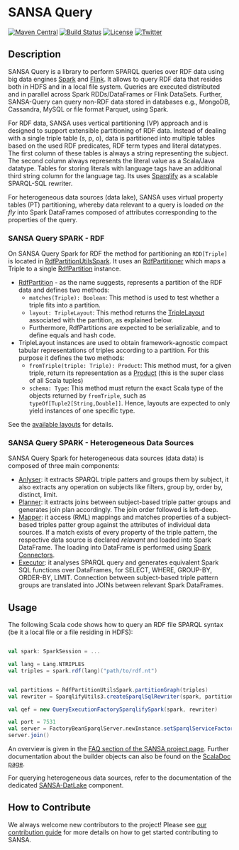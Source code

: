 # SANSA Query
[![Maven Central](https://maven-badges.herokuapp.com/maven-central/net.sansa-stack/sansa-query-parent_2.11/badge.svg)](https://maven-badges.herokuapp.com/maven-central/net.sansa-stack/sansa-query-parent_2.11)
[![Build Status](https://ci.aksw.org/jenkins/job/SANSA-Query/job/develop/badge/icon)](https://ci.aksw.org/jenkins/job/SANSA-Query/job/develop/)
[![License](https://img.shields.io/badge/License-Apache%202.0-blue.svg)](https://opensource.org/licenses/Apache-2.0)
[![Twitter](https://img.shields.io/twitter/follow/SANSA_Stack.svg?style=social)](https://twitter.com/SANSA_Stack)

## Description
SANSA Query is a library to perform SPARQL queries over RDF data using big data engines [Spark](https://spark.apache.org) and [Flink](https://flink.apache.org). It allows to query RDF data that resides both in HDFS and in a local file system. Queries are executed distributed and in parallel across Spark RDDs/DataFrames or Flink DataSets. Further, SANSA-Query can query non-RDF data stored in databases e.g., MongoDB, Cassandra, MySQL or file format Parquet, using Spark.

For RDF data, SANSA uses vertical partitioning (VP) approach and is designed to support extensible partitioning of RDF data. Instead of dealing with a single triple table (s, p, o), data is partitioned into multiple tables based on the used RDF predicates, RDF term types and literal datatypes. The first column of these tables is always a string representing the subject. The second column always represents the literal value as a Scala/Java datatype. Tables for storing literals with language tags have an additional third string column for the language tag. Its uses [Sparqlify](https://github.com/AKSW/Sparqlify) as a scalable SPARQL-SQL rewriter.

For heterogeneous data sources (data lake), SANSA uses virtual property tables (PT) partitioning, whereby data relevant to a query is loaded _on the fly_ into Spark DataFrames composed of attributes corresponding to the properties of the query. 

### SANSA Query SPARK - RDF
On SANSA Query Spark for RDF the method for partitioning an `RDD[Triple]` is located in [RdfPartitionUtilsSpark](https://github.com/SANSA-Stack/SANSA-RDF/blob/develop/sansa-rdf-spark/src/main/scala/net/sansa_stack/rdf/spark/partition/core/RdfPartitionUtilsSpark.scala). It uses an [RdfPartitioner](https://github.com/SANSA-Stack/SANSA-RDF/blob/develop/sansa-rdf-common/src/main/scala/net/sansa_stack/rdf/common/partition/core/RdfPartitioner.scala) which maps a Triple to a single [RdfPartition](https://github.com/SANSA-Stack/SANSA-RDF/blob/develop/sansa-rdf-common/src/main/scala/net/sansa_stack/rdf/common/partition/core/RdfPartition.scala) instance.

* [RdfPartition](https://github.com/SANSA-Stack/SANSA-RDF/blob/develop/sansa-rdf-common/src/main/scala/net/sansa_stack/rdf/common/partition/core/RdfPartition.scala) - as the name suggests, represents a partition of the RDF data and defines two methods:
  * `matches(Triple): Boolean`: This method is used to test whether a triple fits into a partition.
  * `layout: TripleLayout`: This method returns the [TripleLayout](https://github.com/SANSA-Stack/SANSA-RDF/blob/develop/sansa-rdf-common/src/main/scala/net/sansa_stack/rdf/common/partition/layout/TripleLayout.scala) associated with the partition, as explained below.
  * Furthermore, RdfPartitions are expected to be serializable, and to define equals and hash code.
* TripleLayout instances are used to obtain framework-agnostic compact tabular representations of triples according to a partition. For this purpose it defines the two methods:
  * `fromTriple(triple: Triple): Product`: This method must, for a given triple, return its representation as a [Product](https://www.scala-lang.org/files/archive/api/2.11.8/index.html#scala.Product) (this is the super class of all Scala tuples)
  * `schema: Type`: This method must return the exact Scala type of the objects returned by `fromTriple`, such as `typeOf[Tuple2[String,Double]]`. Hence, layouts are expected to only yield instances of one specific type.

See the [available layouts](https://github.com/SANSA-Stack/SANSA-RDF/tree/develop/sansa-rdf-common/src/main/scala/net/sansa_stack/rdf/common/partition/layout) for details.

### SANSA Query SPARK - Heterogeneous Data Sources
SANSA Query Spark for heterogeneous data sources (data data) is composed of three main components:

* [Anlyser](https://github.com/SANSA-Stack/SANSA-DataLake/tree/develop/sansa-datalake-spark/src/main/scala/net/sansa_stack/datalake/spark): it extracts SPARQL triple patters and groups them by subject, it also extracts any operation on subjects like filters, group by, order by, distinct, limit.
* ِ[Planner](https://github.com/SANSA-Stack/SANSA-DataLake/blob/develop/sansa-datalake-spark/src/main/scala/net/sansa_stack/datalake/spark/Planner.scala): it extracts joins between subject-based triple patter groups and generates join plan accordingly. The join order followed is left-deep. 
* [Mapper](https://github.com/SANSA-Stack/SANSA-DataLake/blob/develop/sansa-datalake-spark/src/main/scala/net/sansa_stack/datalake/spark/Mapper.scala): it access (RML) mappings and matches properties of a subject-based triples patter group against the attributes of individual data sources. If a match exists of every property of the triple pattern, the respective data source is declared _relavant_ and loaded into Spark DataFrame. The loading into DataFrame is performed using [Spark Connectors](https://spark-packages.org/).
* [Executor](https://github.com/SANSA-Stack/SANSA-DataLake/blob/develop/sansa-datalake-spark/src/main/scala/net/sansa_stack/datalake/spark/SparkExecutor.scala): it analyses SPARQL query and generates equivalent Spark SQL functions over DataFrames, for SELECT, WHERE, GROUP-BY, ORDER-BY, LIMIT. Connection between subject-based triple pattern groups are translated into JOINs between relevant Spark DataFrames. 

## Usage

The following Scala code shows how to query an RDF file SPARQL syntax (be it a local file or a file residing in HDFS):
```scala

val spark: SparkSession = ...

val lang = Lang.NTRIPLES
val triples = spark.rdf(lang)("path/to/rdf.nt")


val partitions = RdfPartitionUtilsSpark.partitionGraph(triples)
val rewriter = SparqlifyUtils3.createSparqlSqlRewriter(spark, partitions)

val qef = new QueryExecutionFactorySparqlifySpark(spark, rewriter)

val port = 7531
val server = FactoryBeanSparqlServer.newInstance.setSparqlServiceFactory(qef).setPort(port).create()
server.join()

```
An overview is given in the [FAQ section of the SANSA project page](http://sansa-stack.net/faq/#sparql-queries). Further documentation about the builder objects can also be found on the [ScalaDoc page](http://sansa-stack.net/scaladocs/).

For querying heterogeneous data sources, refer to the documentation of the dedicated [SANSA-DatLake](https://github.com/SANSA-Stack/SANSA-DataLake) component.

## How to Contribute
We always welcome new contributors to the project! Please see [our contribution guide](http://sansa-stack.net/contributing-to-sansa/) for more details on how to get started contributing to SANSA.
